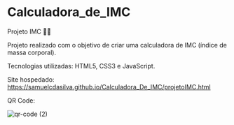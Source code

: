 # Calculadora_de_IMC
Projeto IMC 🏃🏻

Projeto realizado com o objetivo de criar uma calculadora de IMC (índice de massa corporal). 
  
Tecnologias utilizadas: HTML5, CSS3 e JavaScript.

Site hospedado: https://samuelcdasilva.github.io/Calculadora_De_IMC/projetoIMC.html

QR Code:

![qr-code (2)](https://user-images.githubusercontent.com/91702874/165629040-78b1b182-4771-4664-840b-f3a40e4f3225.png)


